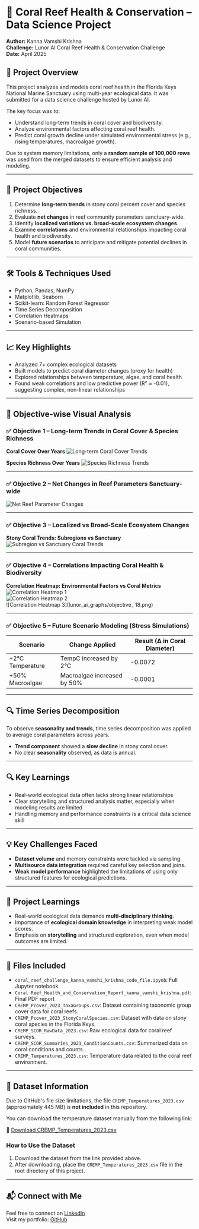 # 🌊 Coral Reef Health & Conservation – Data Science Project

**Author:** Kanna Vamshi Krishna  
**Challenge:** Lunor AI Coral Reef Health & Conservation Challenge  
**Date:** April 2025

## 🧠 Project Overview

This project analyzes and models coral reef health in the Florida Keys National Marine Sanctuary using multi-year ecological data. It was submitted for a data science challenge hosted by Lunor AI.

The key focus was to:
- Understand long-term trends in coral cover and biodiversity.
- Analyze environmental factors affecting coral reef health.
- Predict coral growth decline under simulated environmental stress (e.g., rising temperatures, macroalgae growth).

Due to system memory limitations, only a **random sample of 100,000 rows** was used from the merged datasets to ensure efficient analysis and modeling.

---


## 🎯 Project Objectives

1. Determine **long-term trends** in stony coral percent cover and species richness.
2. Evaluate **net changes** in reef community parameters sanctuary-wide.
3. Identify **localized variations vs. broad-scale ecosystem changes**.
4. Examine **correlations** and environmental relationships impacting coral health and biodiversity.
5. Model **future scenarios** to anticipate and mitigate potential declines in coral communities.

---

## 🛠️ Tools & Techniques Used

- Python, Pandas, NumPy
- Matplotlib, Seaborn
- Scikit-learn: Random Forest Regressor
- Time Series Decomposition
- Correlation Heatmaps
- Scenario-based Simulation

---

## 📈 Key Highlights

- Analyzed 7+ complex ecological datasets
- Built models to predict coral diameter changes (proxy for health)
- Explored relationships between temperature, algae, and coral health
- Found weak correlations and low predictive power (R² ≈ -0.01), suggesting complex, non-linear relationships

---

## 🎯 Objective-wise Visual Analysis

### ✅ Objective 1 – Long-term Trends in Coral Cover & Species Richness

**Coral Cover Over Years**
![Long-term Coral Cover Trends](lunor_ai_graphs/objective_1.png)

**Species Richness Over Years**
![Species Richness Trends](lunor_ai_graphs/objective_8.png)

---

### ✅ Objective 2 – Net Changes in Reef Parameters Sanctuary-wide

![Net Reef Parameter Changes](lunor_ai_graphs/objective_13.png)

---

### ✅ Objective 3 – Localized vs Broad-Scale Ecosystem Changes

**Stony Coral Trends: Subregions vs Sanctuary**
![Subregion vs Sanctuary Coral Trends](lunor_ai_graphs/objective_15.png)

---

### ✅ Objective 4 – Correlations Impacting Coral Health & Biodiversity

**Correlation Heatmap: Environmental Factors vs Coral Metrics**
![Correlation Heatmap 1](lunor_ai_graphs/objective_16.png)  
![Correlation Heatmap 2](lunor_ai_graphs/objective_17.png)  
![Correlation Heatmap 3](lunor_ai_graphs/objective_
18.png)

---

### ✅ Objective 5 – Future Scenario Modeling (Stress Simulations)

| Scenario | Change Applied | Result (∆ in Coral Diameter) |
|----------|----------------|------------------------------|
| +2°C Temperature | TempC increased by 2°C | -0.0072 |
| +50% Macroalgae | Macroalgae increased by 50% | -0.0001 |

---

## 🔍 Time Series Decomposition

To observe **seasonality and trends**, time series decomposition was applied to average coral parameters across years.

- **Trend component** showed a **slow decline** in stony coral cover.
- No clear **seasonality** observed, as data is annual.

---

## 🔍 Key Learnings

- Real-world ecological data often lacks strong linear relationships
- Clear storytelling and structured analysis matter, especially when modeling results are limited
- Handling memory and performance constraints is a critical data science skill

---

## 💡 Key Challenges Faced

- **Dataset volume** and memory constraints were tackled via sampling.
- **Multisource data integration** required careful key selection and joins.
- **Weak model performance** highlighted the limitations of using only structured features for ecological predictions.

---


## 💼 Project Learnings

- Real-world ecological data demands **multi-disciplinary thinking**.
- Importance of **ecological domain knowledge** in interpreting weak model scores.
- Emphasis on **storytelling** and structured exploration, even when model outcomes are limited.

---


## 📂 Files Included

- `coral_reef_challenge_kanna_vamshi_krishna_code_file.ipynb`: Full Jupyter notebook
- `Coral Reef_Health_and_Conservation_Report_kanna_vamshi_krishna.pdf`: Final PDF report
- `CREMP_Pcover_2023_TaxaGroups.csv`: Dataset containing taxonomic group cover data for coral reefs.
- `CREMP_Pcover_2023_StonyCoralSpecies.csv`: Dataset with data on stony coral species in the Florida Keys.
- `CREMP_SCOR_RawData_2023.csv`: Raw ecological data for coral reef surveys.
- `CREMP_SCOR_Summaries_2023_ConditionCounts.csv`: Summarized data on coral conditions and counts.
- `CREMP_Temperatures_2023.csv`: Temperature data related to the coral reef environment.

---

## 🚨 Dataset Information

Due to GitHub's file size limitations, the file `CREMP_Temperatures_2023.csv` (approximately 445 MB) is **not included** in this repository.

You can download the temperature dataset manually from the following link:

🔗 [Download CREMP_Temperatures_2023.csv](https://drive.google.com/file/d/1e7CHW34vfeYzLAwCLCQR9QGQaEaGuj88/view?usp=sharing)

### How to Use the Dataset
1. Download the dataset from the link provided above.
2. After downloading, place the `CREMP_Temperatures_2023.csv` file in the root directory of this project.



---


## 📬 Connect with Me

Feel free to connect on [LinkedIn](https://www.linkedin.com/in/kanna-vamshi-krishna-datascience)  
Visit my portfolio: [GitHub](https://github.com/kanna-vamshi-krishna)
